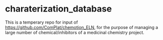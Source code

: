 # charaterization_database

This is a temperary repo for input of https://github.com/ComPlat/chemotion_ELN, for the purpose of managing a large number of chemical/inhibitors of 
a medicinal chemistry project.
